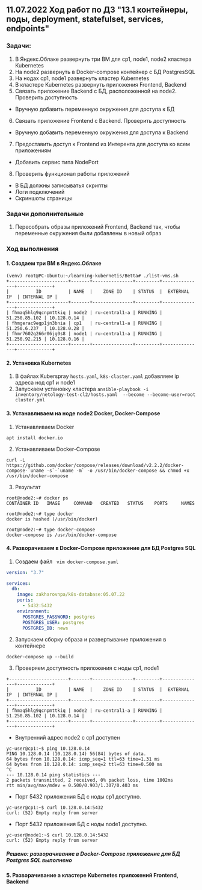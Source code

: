 ## 11.07.2022 Ход работ по ДЗ "13.1 контейнеры, поды, deployment, statefulset, services, endpoints"

### Задачи:
1. В Яндекс.Облаке развернуть три ВМ для  cp1, node1, node2 кластера Kubernetes
2. На node2 развернуть в Docker-compose контейнер с БД PostgresSQL
3. На нодах cp1, node1 развернуть кластер Kubernetes
4. В кластере Kubernetes развернуть приложения Frontend, Backend 
5. Связать приложение Backend с БД, расположенной на node2. Проверить доступность
  * Вручную добавить переменную окружения для доступа к БД
6. Связать приложение Frontend с Backend. Проверить доступность
  * Вручную добавить переменную окружения для доступа к Backend
7. Предоставить доступ к Frontend из Интерента для доступа ко всем приложениям
  * Добавить сервис типа NodePort
8. Проверить функционал работы приложений
  * В БД должны записыватья скрипты
  * Логи подключений
  * Скриншоты страницы

### Задачи дополнительные
1. Пересобрать образы приложений Frontend, Backend так, чтобы переменные окружения были добавлены в новый образ

### Ход выполнения

#### 1. Создаем три ВМ в Яндекс.Облаке

```
(venv) root@PC-Ubuntu:~/learning-kubernetis/Betta# ./list-vms.sh 
+----------------------+-------+---------------+---------+---------------+-------------+
|          ID          | NAME  |    ZONE ID    | STATUS  |  EXTERNAL IP  | INTERNAL IP |
+----------------------+-------+---------------+---------+---------------+-------------+
| fhmaq5hlg9qcnpmttkiq | node2 | ru-central1-a | RUNNING | 51.250.85.102 | 10.128.0.14 |
| fhmgerac9egp1jn3bnia | cp1   | ru-central1-a | RUNNING | 51.250.6.237  | 10.128.0.28 |
| fhmr7602g266r06jg0s8 | node1 | ru-central1-a | RUNNING | 51.250.92.215 | 10.128.0.16 |
+----------------------+-------+---------------+---------+---------------+-------------+
```
#### 2. Установка Kubernetes
1. В файлах Kuberspray `hosts.yaml`, `k8s-claster.yaml` добавляем ip адреса нод cp1 и node1
2. Запускаем установку кластера 
`ansible-playbook -i inventory/netology-test-cl2/hosts.yaml  --become --become-user=root cluster.yml`



#### 3. Устанавливаем на ноде node2 Docker, Docker-Compose
1. Устанавливаем Docker
```
apt install docker.io
```
2. Устанавливаем Docker-Compose
```
curl -L https://github.com/docker/compose/releases/download/v2.2.2/docker-compose-`uname -s`-`uname -m` -o /usr/bin/docker-compose && chmod +x /usr/bin/docker-compose
```
3. Результат
```
root@node2:~# docker ps
CONTAINER ID   IMAGE     COMMAND   CREATED   STATUS    PORTS     NAMES
```
```
root@node2:~# type docker
docker is hashed (/usr/bin/docker)
```
```
root@node2:~# type docker-compose
docker-compose is /usr/bin/docker-compose
```

#### 4. Разворачиваем в Docker-Compose приложение для БД Postgres SQL
1. Создаем файл ` vim docker-compose.yaml`
```yml
version: "3.7"

services:
  db:
    image: zakharovnpa/k8s-database:05.07.22
    ports:
      - 5432:5432
    environment:
      POSTGRES_PASSWORD: postgres
      POSTGRES_USER: postgres
      POSTGRES_DB: news
```
2. Запускаем сборку образа и развертывание приложения в контейнере
```
docker-compose up --build
```
3. Проверяем доступность приложения с ноды cp1, node1
```
+----------------------+-------+---------------+---------+---------------+-------------+
|          ID          | NAME  |    ZONE ID    | STATUS  |  EXTERNAL IP  | INTERNAL IP |
+----------------------+-------+---------------+---------+---------------+-------------+
| fhmaq5hlg9qcnpmttkiq | node2 | ru-central1-a | RUNNING | 51.250.85.102 | 10.128.0.14 |
+----------------------+-------+---------------+---------+---------------+-------------+
```
* Внутренний адрес node2 с cp1 доступен
```
yc-user@cp1:~$ ping 10.128.0.14
PING 10.128.0.14 (10.128.0.14) 56(84) bytes of data.
64 bytes from 10.128.0.14: icmp_seq=1 ttl=63 time=1.31 ms
64 bytes from 10.128.0.14: icmp_seq=2 ttl=63 time=0.500 ms
^C
--- 10.128.0.14 ping statistics ---
2 packets transmitted, 2 received, 0% packet loss, time 1002ms
rtt min/avg/max/mdev = 0.500/0.903/1.307/0.403 ms
```
* Порт 5432 приложения БД с ноды cp1 доступно.
```
yc-user@cp1:~$ curl 10.128.0.14:5432
curl: (52) Empty reply from server
```
* Порт 5432 приложения БД с ноды node1 доступно.
```
yc-user@node1:~$ curl 10.128.0.14:5432
curl: (52) Empty reply from server
```
##### Решено: разворачивание в Docker-Compose приложение для БД Postgres SQL выполнено

#### 5. Разворачивание а кластере Kubernetes приложений Frontend, Backend 
